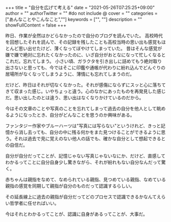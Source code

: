 +++
title = "自分を広げて考える"
date = "2021-05-26T07:25:25+09:00"
author = ""
authorTwitter = "" #do not include @
cover = ""
categories = ["あんなことやこんなこと",""]
keywords = ["", ""]
description = ""
showFullContent = false
+++

昨日、作業が全然はかどらなかったので自分のブログを読んでいた。
高校時代を回想したそれを読んで、その記録を残したことも高校当時の思い出も感覚もほとんど思い出せたけど、薄くなってぼやけてしまっていた。
昔はそんな感覚が嫌で嫌で絶対に忘れたくなかったのに、いざ自分がおとなになって忙しくなるとこれだ。忘れてしまう。
小さい頃、ガラクタを引き出しに詰めてもう絶対取り出さないと思っても、今ではそこに印鑑や通帳が代わりに紛れ込んでどんぐりの居場所がなくなってしまうように、薄情にも忘れてしまうのだ。

だけど、昨日はそれが切なくなかった。それが感傷にならずにスッと心に落ちてきて収まった感じ。いやちょっと違う。心のなかにあったものを再発見した感じだ。思い出したのとは違う、思い出はなくなりかけているのだから。

今はその文章のことや写真のことを忘れてしまって過去の自分を他人として眺めるようになったとき、自分がどんなことを思うのか興味がある。

ファンタジー作家やブルーハーツは"写真には写らない"というけれど、きっと記憶から消し去っても、自分の中に残る何かをまた見つけることができるように思う。それは過去で見に覚えのない他人の話でも、確かな自分として想起できるとの自信だ。

自分が自分だってことが、記憶じゃない写真じゃないなにか、だけど、直感してわかるってことに自分自身少し驚きながら、それが紛れもない自分なんだって驚く。

赤ちゃんは親指をなめて、なめられている親指、見つめている親指、なめている親指の感覚を同期して親指が自分のものだって認識するらしい。

その延長線上に過去の親指が自分だってどのプロセスで認識できるかなんてえらい哲学者に任せればいい。

今はそれとわかるってことが、認識に自身があるってことが、大事だ。
